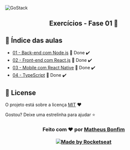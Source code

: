 <img alt="GoStack" src="https://storage.googleapis.com/golden-wind/bootcamp-gostack/header-desafios.png" />

<h2 align="center">
  Exercícios - Fase 01 🚀
</h2>

## 📑 Índice das aulas

- [01 - Back-end com Node.js](https://github.com/matheusfbonfim/bootcamp-gostack11-exercicios/tree/master/fase-01/backend-node) 🚀 Done :heavy_check_mark: 
- [02 - Front-end com React.js](https://github.com/matheusfbonfim/bootcamp-gostack11-exercicios/tree/master/fase-01/frontend-reactJS) 🚀 Done :heavy_check_mark: 
- [03 - Mobile com React Native](https://github.com/matheusfbonfim/bootcamp-gostack11-exercicios/tree/master/fase-01/mobile-react-native) 🚀 Done :heavy_check_mark: 
- [04 - TypeScript](https://github.com/matheusfbonfim/bootcamp-gostack11-exercicios/tree/master/fase-01/typescript) 🚀 Done :heavy_check_mark:

## :memo: License

O projeto está sobre a licença [MIT](./LICENSE) ❤️ 

Gostou? Deixe uma estrelinha para ajudar ⭐

<!-- Mensagem final -->
<h3 align="center">
Feito com ❤️ por <a href="https://www.linkedin.com/in/matheus-de-farias-bonfim-448667169/">Matheus Bonfim</a>
<br><br>
<a href="https://rocketseat.com.br">
  <img alt="Made by Rocketseat" src="https://img.shields.io/badge/made%20by-Rocketseat-%237519C1">
</a>
</h3>
</h3>
